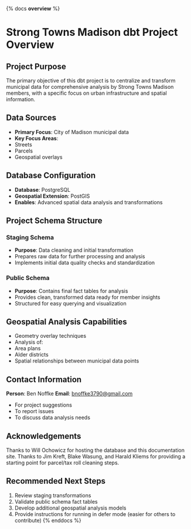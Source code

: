 {% docs __overview__ %}
# Strong Towns Madison dbt Project Overview

## Project Purpose
The primary objective of this dbt project is to centralize and transform municipal data for comprehensive analysis by Strong Towns Madison members, with a specific focus on urban infrastructure and spatial information.

## Data Sources
- **Primary Focus**: City of Madison municipal data
- **Key Focus Areas**: 
 - Streets
 - Parcels
 - Geospatial overlays

## Database Configuration
- **Database**: PostgreSQL
- **Geospatial Extension**: PostGIS
- **Enables**: Advanced spatial data analysis and transformations

## Project Schema Structure

### Staging Schema
- **Purpose**: Data cleaning and initial transformation
- Prepares raw data for further processing and analysis
- Implements initial data quality checks and standardization

### Public Schema
- **Purpose**: Contains final fact tables for analysis
- Provides clean, transformed data ready for member insights
- Structured for easy querying and visualization

## Geospatial Analysis Capabilities
- Geometry overlay techniques
- Analysis of:
 - Area plans
 - Alder districts
 - Spatial relationships between municipal data points

## Contact Information
**Person**: Ben Noffke
**Email**: bnoffke3790@gmail.com
- For project suggestions
- To report issues
- To discuss data analysis needs

## Acknowledgements
Thanks to Will Ochowicz for hosting the database and this documentation site.
Thanks to Jim Kreft, Blake Wasung, and Harald Kliems for providing a starting point for parcel/tax roll cleaning steps.

## Recommended Next Steps
1. Review staging transformations
2. Validate public schema fact tables
3. Develop additional geospatial analysis models
4. Provide instructions for running in defer mode (easier for others to contribute)
{% enddocs %}